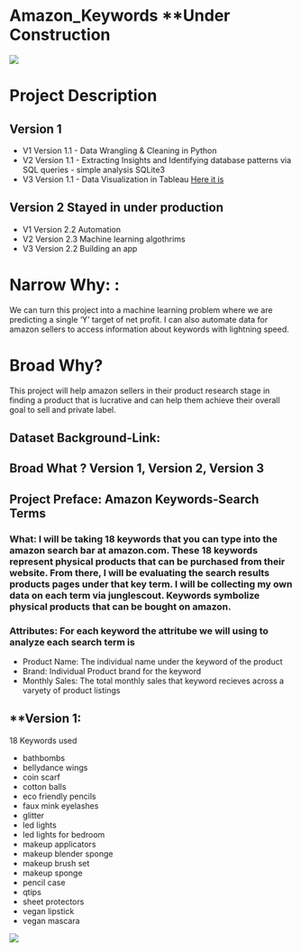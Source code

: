 #                   Amazon_Keywords **Under Construction

![](https://github.com/Alexandria-Ransom/Amazon_Keywords/blob/main/amazonman.gif)



# Project Description

## Version 1
- V1 Version 1.1 - Data Wrangling & Cleaning in Python
- V2 Version 1.1 - Extracting Insights and Identifying database patterns via SQL queries - simple analysis SQLite3
- V3 Version 1.1 - Data Visualization in Tableau [Here it is](https://public.tableau.com/views/Version1_1_V3/Dashboard1?:language=en-US&:display_count=n&:origin=viz_share_link)

## Version 2  Stayed in under production
- V1  Version 2.2 Automation 
- V2 Version 2.3 Machine learning algothrims 
- V3 Version 2.2 Building an app

# Narrow Why: : 
We can turn this project into a machine learning problem where we are predicting a  single ‘Y’ target of net profit. I can also automate data for amazon sellers to access information about keywords with lightning speed. 
# Broad Why?
This project will help amazon sellers in their product research stage in finding a product that is lucrative and can help them achieve their overall goal to sell and private label. 


## Dataset Background-Link: 


## Broad What ? Version 1, Version 2, Version 3

## Project Preface: Amazon Keywords-Search Terms
### What: I will be taking 18 keywords that you can type into the amazon search bar at amazon.com. These 18 keywords represent physical products that can be purchased from their website. From there, I will be evaluating the search results products pages under that key term. I will be collecting  my own data on each term via junglescout. Keywords symbolize physical products that can be bought on amazon. 
### Attributes: For each keyword the attritube we will using to analyze each search term is 
* Product Name: The individual name under the keyword of the product 
* Brand: Individual Product brand for the keyword
* Monthly Sales: The total monthly sales that keyword recieves across a varyety of product listings 

## **Version 1:

18 Keywords used 
* bathbombs 
* bellydance wings 
* coin scarf
* cotton balls 
* eco friendly pencils
* faux mink eyelashes
* glitter
* led lights
* led lights for bedroom
* makeup applicators 
* makeup blender sponge 
* makeup brush set 
* makeup sponge 
* pencil case 
* qtips 
* sheet protectors 
* vegan lipstick 
* vegan mascara

![](https://github.com/Alexandria-Ransom/Amazon_Keywords/blob/main/giphy.gif)
